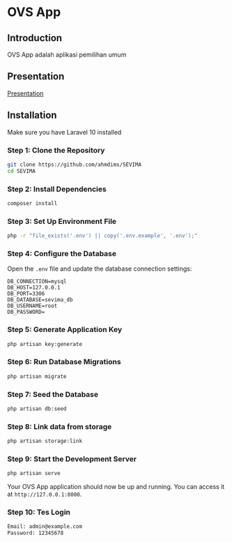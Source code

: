 # OVS App

## Introduction

OVS App adalah aplikasi pemilihan umum

## Presentation

[Presentation](https://www.canva.com/design/DAGtmR1ZOLs/W_68gOQav558RTy9TAK74A/edit?utm_content=DAGtmR1ZOLs&utm_campaign=designshare&utm_medium=link2&utm_source=sharebutton)

## Installation

Make sure you have Laravel 10 installed

### Step 1: Clone the Repository

```bash
git clone https://github.com/ahmdims/SEVIMA
cd SEVIMA
```

### Step 2: Install Dependencies

```bash
composer install
```

### Step 3: Set Up Environment File

```bash
php -r "file_exists('.env') || copy('.env.example', '.env');"
```

### Step 4: Configure the Database

Open the `.env` file and update the database connection settings:

```dotenv
DB_CONNECTION=mysql
DB_HOST=127.0.0.1
DB_PORT=3306
DB_DATABASE=sevima_db
DB_USERNAME=root
DB_PASSWORD=
```

### Step 5: Generate Application Key

```bash
php artisan key:generate
```

### Step 6: Run Database Migrations

```bash
php artisan migrate
```

### Step 7: Seed the Database

```bash
php artisan db:seed
```

### Step 8: Link data from storage

```bash
php artisan storage:link
```

### Step 9: Start the Development Server

```bash
php artisan serve
```

Your OVS App application should now be up and running. You can access it at `http://127.0.0.1:8000`.

### Step 10: Tes Login

```bash
Email: admin@example.com
Password: 12345678
```
